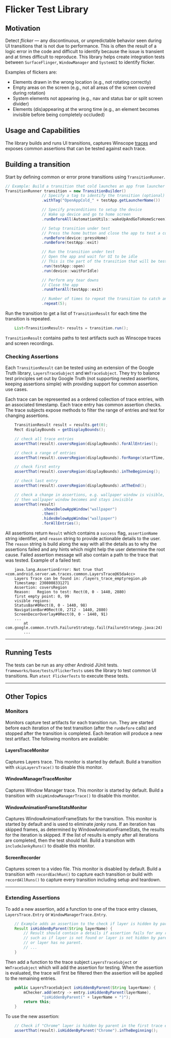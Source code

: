 # Flicker Test Library

## Motivation
Detect *flicker* &mdash; any discontinuous, or unpredictable behavior seen during UI transitions that is not due to performance.
This is often the result of a logic error in the code and difficult to identify because the issue is transient and at times difficult to reproduce.
This library helps create integration tests between `SurfaceFlinger`, `WindowManager` and `SystemUI` to identify flicker.

Examples of flickers are:
* Elements drawn in the wrong location (e.g., not rotating correctly)
* Empty areas on the screen (e.g., not all areas of the screen covered during rotation)
* System elements not appearing (e.g., nav and status bar or split screen divider)
* Elements (dis)appearing at the wrong time (e.g., an element becomes invisible before being completely occluded)

## Usage and Capabilities

The library builds and runs UI transitions, captures Winscope [traces](https://source.android.com/devices/graphics/tracing-win-transitions) and exposes common assertions that can be tested against each trace.

## Building a transition

Start by defining common or error prone transitions using `TransitionRunner`.
```java
// Example: Build a transition that cold launches an app from launcher
TransitionRunner transition = new TransitionBuilder()
                // Specify a tag to identify the transition (optional)
                .withTag("OpenAppCold_" + testApp.getLauncherName())

                // Specify preconditions to setup the device
                // Wake up device and go to home screen
                .runBeforeAll(AutomationUtils::wakeUpAndGoToHomeScreen)

                // Setup transition under test
                // Press the home button and close the app to test a cold start
                .runBefore(device::pressHome)
                .runBefore(testApp::exit)

                // Run the transition under test
                // Open the app and wait for UI to be idle
                // This is the part of the transition that will be tested.
                .run(testApp::open)
                .run(device::waitForIdle)

                // Perform any tear downs
                // Close the app
                .runAfterAll(testApp::exit)

                // Number of times to repeat the transition to catch any flaky issues
                .repeat(5);
```

Run the transition to get a list of `TransitionResult` for each time the transition is repeated.
```java
    List<TransitionResult> results = transition.run();
```
`TransitionResult` contains paths to test artifacts such as Winscope traces and screen recordings.

### Checking Assertions
Each `TransitionResult` can be tested using an extension of the Google Truth library, `LayersTraceSubject` and `WmTraceSubject`.
They try to balance test principles set out by Google Truth (not supporting nested assertions, keeping assertions simple) with providing support for common assertion use cases.

Each trace can be represented as a ordered collection of trace entries, with an associated timestamp.
Each trace entry has common assertion checks.
The trace subjects expose methods to filter the range of entries and test for changing assertions.

```java
    TransitionResult result = results.get(0);
    Rect displayBounds = getDisplayBounds();

    // check all trace entries
    assertThat(result).coversRegion(displayBounds).forAllEntries();

    // check a range of entries
    assertThat(result).coversRegion(displayBounds).forRange(startTime, endTime);

    // check first entry
    assertThat(result).coversRegion(displayBounds).inTheBeginning();

    // check last entry
    assertThat(result).coversRegion(displayBounds).atTheEnd();

    // check a change in assertions, e.g. wallpaper window is visible,
    // then wallpaper window becomes and stays invisible
    assertThat(result)
                .showsBelowAppWindow("wallpaper")
                .then()
                .hidesBelowAppWindow("wallpaper")
                .forAllEntries();
```

All assertions return `Result` which contains a `success` flag, `assertionName` string identifier, and `reason` string to provide actionable details to the user.
The `reason` string is build along the way with all the details as to why the assertions failed and any hints which might help the user determine the root cause.
Failed assertion message will also contain a path to the trace that was tested.
Example of a failed test:

```
    java.lang.AssertionError: Not true that <com.android.server.wm.traces.common.LayersTrace@65da4cc>
    Layers Trace can be found in: /layers_trace_emptyregion.pb
    Timestamp: 2308008331271
    Assertion: coversRegion
    Reason:   Region to test: Rect(0, 0 - 1440, 2880)
    first empty point: 0, 99
    visible regions:
    StatusBar#0Rect(0, 0 - 1440, 98)
    NavigationBar#0Rect(0, 2712 - 1440, 2880)
    ScreenDecorOverlay#0Rect(0, 0 - 1440, 91)
    ...
        at com.google.common.truth.FailureStrategy.fail(FailureStrategy.java:24)
        ...
```

---

## Running Tests

The tests can be run as any other Android JUnit tests. `frameworks/base/tests/FlickerTests` uses the library to test common UI transitions. Run `atest FlickerTests` to execute these tests.

---

## Other Topics
### Monitors
Monitors capture test artifacts for each transition run. They are started before each iteration of the test transition (after the `runBefore` calls) and stopped after the transition is completed. Each iteration will produce a new test artifact. The following monitors are available:

#### LayersTraceMonitor
Captures Layers trace. This monitor is started by default. Build a transition with `skipLayersTrace()` to disable this monitor.
#### WindowManagerTraceMonitor
Captures Window Manager trace. This monitor is started by default. Build a transition with `skipWindowManagerTrace()` to disable this monitor.
#### WindowAnimationFrameStatsMonitor
Captures WindowAnimationFrameStats for the transition. This monitor is started by default and is used to eliminate *janky* runs. If an iteration has skipped frames, as determined by WindowAnimationFrameStats, the results for the iteration is skipped. If the list of results is empty after all iterations are completed, then the test should fail. Build a transition with `includeJankyRuns()` to disable this monitor.
#### ScreenRecorder
Captures screen to a video file. This monitor is disabled by default. Build a transition with `recordEachRun()` to capture each transition or build with `recordAllRuns()` to capture every transition including setup and teardown.

---

### Extending Assertions

To add a new assertion, add a function to one of the trace entry classes, `LayersTrace.Entry` or `WindowManagerTrace.Entry`.

```java
    // Example adds an assertion to the check if layer is hidden by parent.
    Result isHiddenByParent(String layerName) {
        // Result should contain a details if assertion fails for any reason
        // such as if layer is not found or layer is not hidden by parent
        // or layer has no parent.
        // ...
    }
```
Then add a function to the trace subject `LayersTraceSubject` or `WmTraceSubject` which will add the assertion for testing. When the assertion is evaluated, the trace will first be filtered then the assertion will be applied to the remaining entries.

```java
    public LayersTraceSubject isHiddenByParent(String layerName) {
        mChecker.add(entry -> entry.isHiddenByParent(layerName),
                "isHiddenByParent(" + layerName + ")");
        return this;
    }
```

To use the new assertion:
```java
    // Check if "Chrome" layer is hidden by parent in the first trace entry.
    assertThat(result).isHiddenByParent("Chrome").inTheBeginning();
```